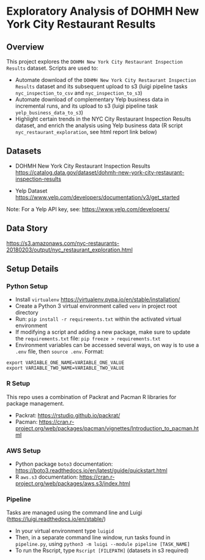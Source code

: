 # Exploratory Analysis of DOHMH New York City Restaurant Results

## Overview

This project explores the `DOHMH New York City Restaurant Inspection Results` dataset. Scripts are used to:
* Automate download of the `DOHMH New York City Restaurant Inspection Results` dataset and its subsequent upload to s3 (luigi pipeline tasks `nyc_inspection_to_csv` and `nyc_inspection_to_s3`)
* Automate download of complementary Yelp business data in incremental runs, and its upload to s3 (luigi pipeline task `yelp_business_data_to_s3`)
* Highlight certain trends in the NYC City Restaurant Inspection Results dataset, and enrich the analysis using Yelp business data (R script `nyc_restaurant_exploration`, see html report link below)

## Datasets

* DOHMH New York City Restaurant Inspection Results
https://catalog.data.gov/dataset/dohmh-new-york-city-restaurant-inspection-results

* Yelp Dataset
https://www.yelp.com/developers/documentation/v3/get_started

Note: For a Yelp API key, see: https://www.yelp.com/developers/

## Data Story

https://s3.amazonaws.com/nyc-restaurants-20180203/output/nyc_restaurant_exploration.html

## Setup Details

### Python Setup

* Install `virtualenv` https://virtualenv.pypa.io/en/stable/installation/
* Create a Python 3 virtual environment called `venv` in project root directory
* Run: `pip install -r requirements.txt` within the activated virtual environment
* If modifying a script and adding a new package, make sure to update the `requirements.txt` file: `pip freeze > requirements.txt`
* Environment variables can be accessed several ways, on way is to use a `.env` file, then `source .env`. Format:

```
export VARIABLE_ONE_NAME=VARIABLE_ONE_VALUE
export VARIABLE_TWO_NAME=VARIABLE_TWO_VALUE
```

### R Setup

This repo uses a combination of Packrat and Pacman R libraries for package management.
* Packrat: https://rstudio.github.io/packrat/
* Pacman: https://cran.r-project.org/web/packages/pacman/vignettes/Introduction_to_pacman.html

### AWS Setup

* Python package `boto3` documentation: https://boto3.readthedocs.io/en/latest/guide/quickstart.html
* R `aws.s3` documentation: https://cran.r-project.org/web/packages/aws.s3/index.html

### Pipeline

Tasks are managed using the command line and Luigi (https://luigi.readthedocs.io/en/stable/)
* In your virtual environment type `luigid`
* Then, in a separate command line window, run tasks found in `pipeline.py`, using `python3 -m luigi --module pipeline [TASK_NAME]`
* To run the Rscript, type `Rscript [FILEPATH]` (datasets in s3 required)
